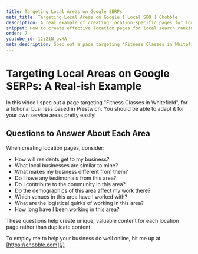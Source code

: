 ```yaml
---
title: Targeting Local Areas on Google SERPs
meta_title: Targeting Local Areas on Google | Local SEO | Chobble
description: A real example of creating location-specific pages for local search
snippet: How to create effective location pages for local search rankings
order: 7
youtube_id: 12jZ1N_uvHA
meta_description: Spec out a page targeting "Fitness Classes in Whitefield" for a fictional Prestwich business - adaptable for your service areas
---
```


# Targeting Local Areas on Google SERPs: A Real-ish Example

In this video I spec out a page targeting "Fitness Classes in Whitefield", for a fictional business based in Prestwich. You should be able to adapt it for your own service areas pretty easily!

## Questions to Answer About Each Area

When creating location pages, consider:
- How will residents get to my business?
- What local businesses are similar to mine?
- What makes my business different from them?
- Do I have any testimonials from this area?
- Do I contribute to the community in this area?
- Do the demographics of this area affect my work there?
- Which venues in this area have I worked with?
- What are the logistical quirks of working in this area?
- How long have I been working in this area?

These questions help create unique, valuable content for each location page rather than duplicate content.

To employ me to help your business do well online, hit me up at [https://chobble.com](/)